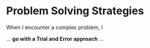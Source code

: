 # Problem Solving Strategies

When I encounter a complex problem, I

… **go with a Trial and Error approach** ...